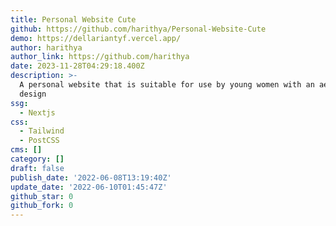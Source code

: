 ```yaml
---
title: Personal Website Cute
github: https://github.com/harithya/Personal-Website-Cute
demo: https://dellariantyf.vercel.app/
author: harithya
author_link: https://github.com/harithya
date: 2023-11-28T04:29:18.400Z
description: >-
  A personal website that is suitable for use by young women with an aesthetic
  design
ssg:
  - Nextjs
css:
  - Tailwind
  - PostCSS
cms: []
category: []
draft: false
publish_date: '2022-06-08T13:19:40Z'
update_date: '2022-06-10T01:45:47Z'
github_star: 0
github_fork: 0
---
```

